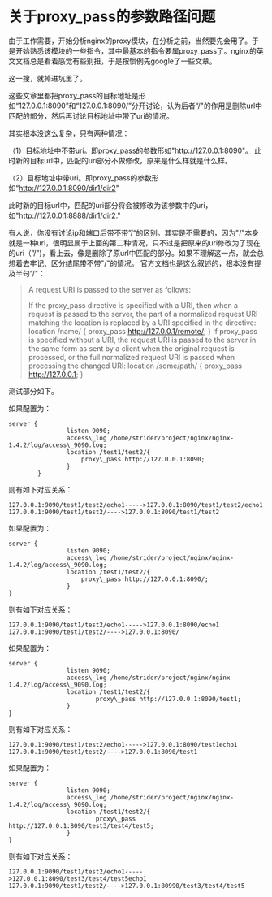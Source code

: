 # 关于proxy_pass的参数路径问题

由于工作需要，开始分析nginx的proxy模块，在分析之前，当然要先会用了。于是开始熟悉该模块的一些指令，其中最基本的指令要属proxy\_pass了。nginx的英文文档总是看着感觉有些别扭，于是按惯例先google了一些文章。

这一搜，就掉进坑里了。

这些文章里都把proxy\_pass的目标地址是形如“127.0.0.1:8090”和“127.0.0.1:8090/”分开讨论，认为后者“/"的作用是删除url中匹配的部分，然后再讨论目标地址中带了uri的情况。

其实根本没这么复杂，只有两种情况：

（1）目标地址中不带uri。即proxy\_pass的参数形如"http://127.0.0.1:8090"。
此时新的目标url中，匹配的uri部分不做修改，原来是什么样就是什么样。

（2）目标地址中带uri。即proxy\_pass的参数形如“http://127.0.0.1:8090/dir1/dir2"

此时新的目标url中，匹配的uri部分将会被修改为该参数中的uri，如"http://127.0.0.1:8888/dir1/dir2."

有人说，你没有讨论ip和端口后带不带”/“的区别。其实是不需要的，因为"/"本身就是一种uri，很明显属于上面的第二种情况，只不过是把原来的uri修改为了现在的uri（”/")，看上去，像是删除了原url中匹配的部分。如果不理解这一点，就会总想着去牢记、区分结尾带不带"/"的情况。
官方文档也是这么叙述的，根本没有提及半句“/"：

>A request URI is passed to the server as follows:
>
>If the proxy\_pass directive is specified with a URI, then when a request is passed to the server, the part of a normalized request URI matching the location is replaced by a URI specified in the directive:
location /name/ {
    proxy\_pass http://127.0.0.1/remote/;
}
If proxy\_pass is specified without a URI, the request URI is passed to the server in the same form as sent by a client when the original request is processed, or the full normalized request URI is passed when processing the changed URI:
location /some/path/ {
    proxy\_pass http://127.0.0.1;
}

测试部分如下。

如果配置为：
```
server {
                listen 9090;
                access\_log /home/strider/project/nginx/nginx-1.4.2/log/access\_9090.log;
                location /test1/test2/{
                    proxy\_pass http://127.0.0.1:8090;
                }   
        }   
```
则有如下对应关系：
```
127.0.0.1:9090/test1/test2/echo1----->127.0.0.1:8090/test1/test2/echo1
127.0.0.1:9090/test1/test2/---->127.0.0.1:8090/test1/test2
```
如果配置为：
```
server {
                listen 9090;
                access\_log /home/strider/project/nginx/nginx-1.4.2/log/access\_9090.log;
                location /test1/test2/{
                    proxy\_pass http://127.0.0.1:8090/;
                }   
}   
```
则有如下对应关系：
```
127.0.0.1:9090/test1/test2/echo1----->127.0.0.1:8090/echo1
127.0.0.1:9090/test1/test2/---->127.0.0.1:8090/
```

如果配置为：
```
server {
                listen 9090;
                access\_log /home/strider/project/nginx/nginx-1.4.2/log/access\_9090.log;
                location /test1/test2/{
                        proxy\_pass http://127.0.0.1:8090/test1;
                }   
}  
```
则有如下对应关系：
```
127.0.0.1:9090/test1/test2/echo1----->127.0.0.1:8090/test1echo1
127.0.0.1:9090/test1/test2/---->127.0.0.1:8090/test1
```
如果配置为：
```
server {
                listen 9090;
                access\_log /home/strider/project/nginx/nginx-1.4.2/log/access\_9090.log;
                location /test1/test2/{
                        proxy\_pass http://127.0.0.1:8090/test3/test4/test5;
                }   
}   
```
则有如下对应关系：
```
127.0.0.1:9090/test1/test2/echo1----->127.0.0.1:8090/test3/test4/test5echo1
127.0.0.1:9090/test1/test2/---->127.0.0.1:80990/test3/test4/test5
```